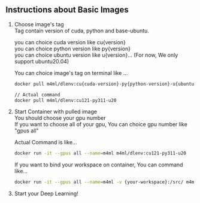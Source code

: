 ## Instructions about Basic Images  
1. Choose image's tag  
   Tag contain version of cuda, python and base-ubuntu.  

   you can choice cuda version like cu{version}  
   you can choice python version like py{version}  
   you can choice ubuntu version like u{version}... (For now, We only support ubuntu20.04)  

   You can choice image's tag on terminal like ...
   ```bash
   docker pull m4ml/dlenv:cu{cuda-version}-py{python-version}-u{ubuntu-version}

   // Actual command
   docker pull m4ml/dlenv:cu121-py311-u20
   ```


2. Start Container with pulled image  
   You should choose your gpu number  
   If you want to choose all of your gpu, You can choice gpu number like "gpus all"  

   Actual Command is like...  
   ```bash
   docker run -it --gpus all --name=m4ml m4ml/dlenv:cu121-py311-u20
   ```  

   If you want to bind your workspace on container, You can command like...

   ```bash
   docker run -it --gpus all --name=m4ml -v {your-workspace}:/src/ m4ml/dlenv:cu121-py311-u20
   ```
3. Start your Deep Learning!
